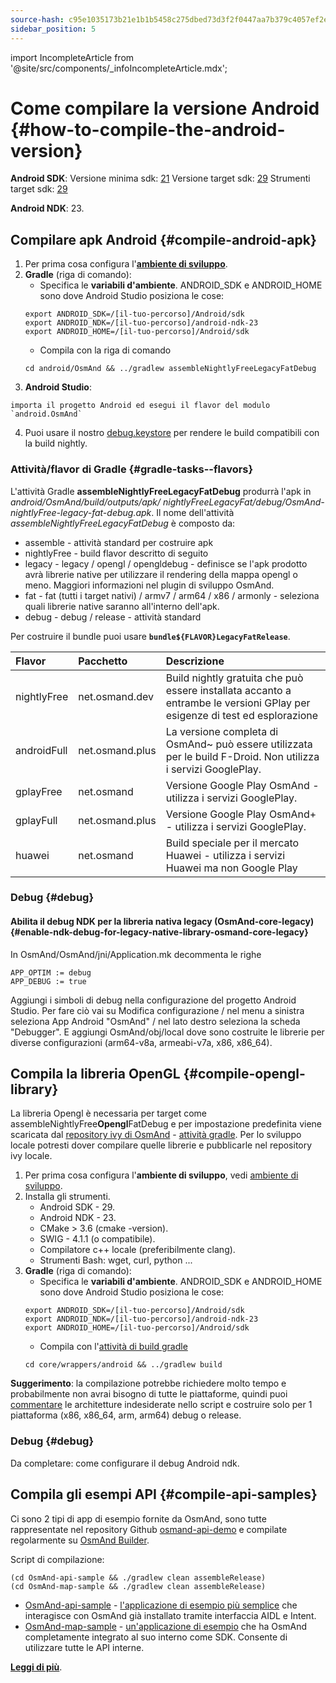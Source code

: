 ```yaml
---
source-hash: c95e1035173b21e1b1b5458c275dbed73d3f2f0447aa7b379c4057ef2e86720b
sidebar_position: 5
---
```

import IncompleteArticle from '@site/src/components/_infoIncompleteArticle.mdx';

# Come compilare la versione Android {#how-to-compile-the-android-version}


**Android SDK**:
Versione minima sdk: [21](https://github.com/osmandapp/OsmAnd/blob/master/OsmAnd/build.gradle#L38)
Versione target sdk: [29](https://github.com/osmandapp/OsmAnd/blob/master/OsmAnd/build-common.gradle#L6)
Strumenti target sdk: [29](https://github.com/osmandapp/OsmAnd/blob/master/OsmAnd/build-common.gradle#L6)

**Android NDK**: 23.


## Compilare apk Android {#compile-android-apk}
1. Per prima cosa configura l'**[ambiente di sviluppo](setup-the-dev-environment.md)**.
2. **Gradle** (riga di comando):
    - Specifica le **variabili d'ambiente**. ANDROID_SDK e ANDROID_HOME sono dove Android Studio posiziona le cose:
    ```
    export ANDROID_SDK=/[il-tuo-percorso]/Android/sdk
    export ANDROID_NDK=/[il-tuo-percorso]/android-ndk-23
    export ANDROID_HOME=/[il-tuo-percorso]/Android/sdk
    ```
    - Compila con la riga di comando
    ```
    cd android/OsmAnd && ../gradlew assembleNightlyFreeLegacyFatDebug
    ```
3. **Android Studio**:
 ```
 importa il progetto Android ed esegui il flavor del modulo `android.OsmAnd`
 ```
4. Puoi usare il nostro [debug.keystore](https://github.com/osmandapp/Osmand/tree/master/keystores) per rendere le build compatibili con la build nightly.


### Attività/flavor di Gradle {#gradle-tasks--flavors}

L'attività Gradle **assembleNightlyFreeLegacyFatDebug** produrrà l'apk in *android/OsmAnd/build/outputs/apk/* *nightlyFreeLegacyFat/debug/OsmAnd-nightlyFree-legacy-fat-debug.apk*. Il nome dell'attività *assembleNightlyFreeLegacyFatDebug* è composto da:
- assemble - attività standard per costruire apk
- nightlyFree - build flavor descritto di seguito
- legacy - legacy / opengl / opengldebug - definisce se l'apk prodotto avrà librerie native per utilizzare il rendering della mappa opengl o meno. Maggiori informazioni nel plugin di sviluppo OsmAnd.
- fat - fat (tutti i target nativi) / armv7 / arm64 / x86 / armonly - seleziona quali librerie native saranno all'interno dell'apk.
- debug - debug / release - attività standard

Per costruire il bundle puoi usare **`bundle${FLAVOR}LegacyFatRelease`**.


| Flavor | Pacchetto | Descrizione
|:--------|:---------------|:---------------|
| nightlyFree | net.osmand.dev | Build nightly gratuita che può essere installata accanto a entrambe le versioni GPlay per esigenze di test ed esplorazione
| androidFull | net.osmand.plus | La versione completa di OsmAnd~ può essere utilizzata per le build F-Droid. Non utilizza i servizi GooglePlay.
| gplayFree | net.osmand | Versione Google Play OsmAnd - utilizza i servizi GooglePlay.
| gplayFull | net.osmand.plus | Versione Google Play OsmAnd+ - utilizza i servizi GooglePlay.
| huawei | net.osmand | Build speciale per il mercato Huawei - utilizza i servizi Huawei ma non Google Play

### Debug {#debug}

#### Abilita il debug NDK per la libreria nativa legacy (OsmAnd-core-legacy) {#enable-ndk-debug-for-legacy-native-library-osmand-core-legacy}

In OsmAnd/OsmAnd/jni/Application.mk decommenta le righe
```
APP_OPTIM := debug
APP_DEBUG := true
```
Aggiungi i simboli di debug nella configurazione del progetto Android Studio. Per fare ciò vai su Modifica configurazione / nel menu a sinistra seleziona App Android "OsmAnd" / nel lato destro seleziona la scheda "Debugger". E aggiungi OsmAnd/obj/local dove sono costruite le librerie per diverse configurazioni (arm64-v8a, armeabi-v7a, x86, x86_64).


## Compila la libreria OpenGL {#compile-opengl-library}

La libreria Opengl è necessaria per target come assembleNightlyFree**Opengl**FatDebug e per impostazione predefinita viene scaricata dal [repository ivy di OsmAnd](https://builder.osmand.net/ivy/net.osmand/) - [attività gradle](https://github.com/osmandapp/OsmAnd/blob/master/OsmAnd/build.gradle#L187). Per lo sviluppo locale potresti dover compilare quelle librerie e pubblicarle nel repository ivy locale.

1. Per prima cosa configura l'**ambiente di sviluppo**, vedi [ambiente di sviluppo](./setup-the-dev-environment).
2. Installa gli strumenti.
    - Android SDK - 29.
    - Android NDK - 23.
    - CMake > 3.6 (cmake -version).
    - SWIG - 4.1.1 (o compatibile).
    - Compilatore c++ locale (preferibilmente clang).
    - Strumenti Bash: wget, curl, python ...
3. **Gradle** (riga di comando):
    - Specifica le **variabili d'ambiente**. ANDROID_SDK e ANDROID_HOME sono dove Android Studio posiziona le cose:
    ```
    export ANDROID_SDK=/[il-tuo-percorso]/Android/sdk
    export ANDROID_NDK=/[il-tuo-percorso]/android-ndk-23
    export ANDROID_HOME=/[il-tuo-percorso]/Android/sdk
    ```
    - Compila con l'[attività di build gradle](https://github.com/osmandapp/OsmAnd-core/blob/master/wrappers/android/build.gradle)
    ```
    cd core/wrappers/android && ../gradlew build
    ```

**Suggerimento**: la compilazione potrebbe richiedere molto tempo e probabilmente non avrai bisogno di tutte le piattaforme, quindi puoi [commentare](https://github.com/osmandapp/OsmAnd-core/blob/master/wrappers/android/build.sh#L64) le architetture indesiderate nello script e costruire solo per 1 piattaforma (x86, x86_64, arm, arm64) debug o release.

### Debug {#debug}

Da completare: come configurare il debug Android ndk.

## Compila gli esempi API {#compile-api-samples}
<IncompleteArticle/>

Ci sono 2 tipi di app di esempio fornite da OsmAnd, sono tutte rappresentate nel repository Github [osmand-api-demo](https://github.com/osmandapp/osmand-api-demo) e compilate regolarmente su [OsmAnd Builder](https://builder.osmand.net:8080/view/OsmAnd%20Builds/job/OsmAnd-API-demo/).

Script di compilazione:
```
(cd OsmAnd-api-sample && ./gradlew clean assembleRelease)
(cd OsmAnd-map-sample && ./gradlew clean assembleRelease)
```

- [OsmAnd-api-sample](https://github.com/osmandapp/osmand-api-demo/tree/master/OsmAnd-api-sample) - [l'applicazione di esempio più semplice](https://download.osmand.net/latest-night-build/OsmAnd-api-sample.apk) che interagisce con OsmAnd già installato tramite interfaccia AIDL e Intent.
- [OsmAnd-map-sample](https://github.com/osmandapp/osmand-api-demo/tree/master/OsmAnd-map-sample) - [un'applicazione di esempio](https://download.osmand.net/latest-night-build/OsmAnd-map-sample.apk) che ha OsmAnd completamente integrato al suo interno come SDK. Consente di utilizzare tutte le API interne.

**[Leggi di più](../osmand-api-sdk/index.md)**.